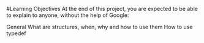 #Learning Objectives
At the end of this project, you are expected to be able to explain to anyone, without the help of Google:

General
What are structures, when, why and how to use them
How to use typedef
